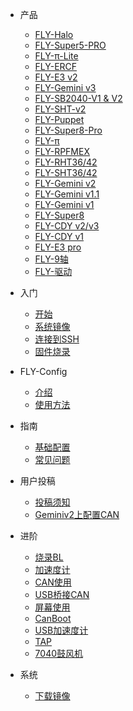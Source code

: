 * 产品
  * [FLY-Halo](/board/fly_halo/)
  * [FLY-Super5-PRO](/board/fly_super5/)
  * [FLY-π-Lite](/board/fly_pi_lite/)
  * [FLY-ERCF](/board/fly_ercf/)
  * [FLY-E3 v2](/board/fly_e3_v2/)
  * [FLY-Gemini v3](/board/fly_gemini_v3/)
  * [FLY-SB2040-V1 & V2](/board/fly_sb2040/)
  * [FLY-SHT-v2](/board/fly_sht_v2/)
  * [FLY-Puppet](/board/fly_puppet/)
  * [FLY-Super8-Pro](/board/fly_super8_pro/)
  * [FLY-π](/board/fly_pi/)
  * [FLY-RPFMEX](/board/fly_rpfmex/)
  * [FLY-RHT36/42](/board/fly_rht36_42/)
  * [FLY-SHT36/42](/board/fly_sht36_42/)
  * [FLY-Gemini v2](/board/fly_gemini_v2/)
  * [FLY-Gemini v1.1](/board/fly_gemini_v1-1/)
  * [FLY-Gemini v1](/board/fly_gemini_v1/)
  * [FLY-Super8](/board/fly_super8/)
  * [FLY-CDY v2/v3](/board/fly_cdy_v3/)
  * [FLY-CDY v1](/board/fly_cdy_v1/)
  * [FLY-E3 pro](/board/fly_e3_pro/)
  * [FLY-9轴](/board/fly_9/)
  * [FLY-驱动](/board/fly_tmc/)
  
* 入门
  * [开始](README)
  * [系统镜像](/introduction/system.md)
  * [连接到SSH](/introduction/conntossh.md)
  * [固件烧录](/introduction/firmware.md)
  
* FLY-Config
  * [介绍](/fly_config/README)
  * [使用方法](/fly_config/Instructions.md)
  
* 指南
  * [基础配置](/guide/configs.md)
  * [常见问题](/guide/what.md)
  
* 用户投稿
  * [投稿须知](/users/README)
  * [Geminiv2上配置CAN](/users/geminiv2_can.md)
  
* 进阶
  * [烧录BL](/advanced/flashbl.md)
  * [加速度计](/advanced/Accelerometer.md)
  * [CAN使用](/advanced/can.md)
  * [USB桥接CAN](/advanced/usb2can.md)
  * [屏幕使用](/advanced/screen.md)
  * [CanBoot](/advanced/canboot.md)
  * [USB加速度计](/advanced/usbadxl.md)
  * [TAP](/advanced/TAP.md)
  * [7040鼓风机](/advanced/7040.md)
  
* 系统
  * [下载镜像](/introduction/downloadimg.md)
